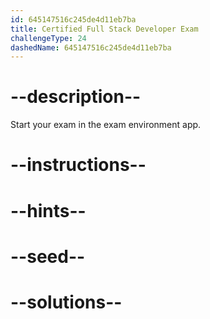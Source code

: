 ```yaml
---
id: 645147516c245de4d11eb7ba
title: Certified Full Stack Developer Exam
challengeType: 24
dashedName: 645147516c245de4d11eb7ba
---
```


# --description--

Start your exam in the exam environment app.

# --instructions--

# --hints--

# --seed--

# --solutions--
